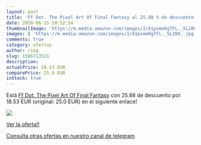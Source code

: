 ```yaml
---
layout: post
title: 'Ff Dot. The Pixel Art Of Final Fantasy al 25.88 % de descuento'
date: 2020-06-15 20:52:54
thumbnailImage: 'https://m.media-amazon.com/images/I/41psmeKgTFL._SL200_.jpg'
images: [ 'https://m.media-amazon.com/images/I/41psmeKgTFL._SL200_.jpg' ]
comments: true
category: ofertas
author: ring
slug: 1506713521
description:
actualPrice: 18.53 EUR
comparePrice: 25.0 EUR
inStock: true
---
```


Está [Ff Dot. The Pixel Art Of Final Fantasy](https://www.amazon.com/dp/1506713521/?tag=redken08-20) con 25.88 de descuento por 18.53 EUR (original: 25.0 EUR) en el siguiente enlace!

[![](https://m.media-amazon.com/images/I/41psmeKgTFL._SL200_.jpg)](https://www.amazon.com/dp/1506713521/?tag=redken08-20)

[Ver la oferta!!](https://www.amazon.com/dp/1506713521/?tag=redken08-20)

[Consulta otras ofertas en nuestro canal de telegram](https://t.me/s/ofertas25)
